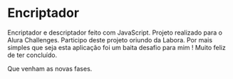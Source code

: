 # Encriptador
Encriptador e descriptador feito com JavaScript. Projeto realizado para o Alura Challenges.
Participo deste projeto oriundo da Labora. 
Por mais simples que seja esta aplicação foi um baita desafio para mim !
Muito feliz de ter concluído.

Que venham as novas fases.
